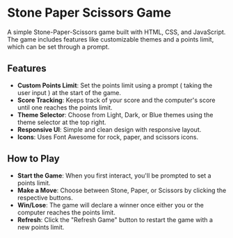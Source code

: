 # Stone Paper Scissors Game

A simple Stone-Paper-Scissors game built with HTML, CSS, and JavaScript. The game includes features like customizable themes and a points limit, which can be set through a prompt.

## Features

- **Custom Points Limit**: Set the points limit using a prompt ( taking the user input ) at the start of the game.
- **Score Tracking**: Keeps track of your score and the computer's score until one reaches the points limit.
- **Theme Selector**: Choose from Light, Dark, or Blue themes using the theme selector at the top right.
- **Responsive UI**: Simple and clean design with responsive layout.
- **Icons**: Uses Font Awesome for rock, paper, and scissors icons.

## How to Play

-  **Start the Game**: When you first interact, you'll be prompted to set a points limit.
-  **Make a Move**: Choose between Stone, Paper, or Scissors by clicking the respective buttons.
-  **Win/Lose**: The game will declare a winner once either you or the computer reaches the points limit.
-  **Refresh**: Click the "Refresh Game" button to restart the game with a new points limit.
